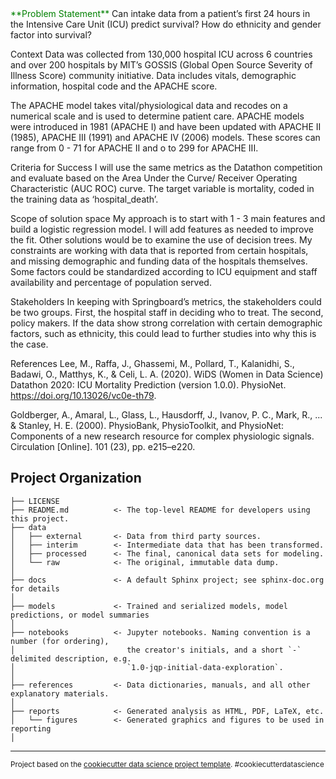 <span style="color: green"> 
**Problem Statement**
 </span>
Can intake data from a patient’s first 24 hours  in the Intensive Care Unit (ICU) predict survival? 
How do ethnicity and gender factor into survival? 

Context
Data was collected from 130,000 hospital ICU across 6 countries and over 200 hospitals by MIT’s GOSSIS (Global Open Source Severity of Illness Score) community initiative. Data includes vitals, demographic information, hospital code and the APACHE score. 

The APACHE model takes vital/physiological data and recodes on a numerical scale and is used to determine patient care. APACHE models were introduced in 1981 (APACHE I)  and have been updated with APACHE II (1985), APACHE III (1991) and APACHE IV (2006) models. These scores can range from 0 - 71 for APACHE II and o to 299 for APACHE III. 

Criteria for Success
I will use the same metrics as the Datathon competition and evaluate based on the Area Under the Curve/ Receiver Operating Characteristic (AUC ROC) curve. The target variable is mortality, coded in the training data as ‘hospital_death’. 

Scope of solution space
My approach is to start with 1 - 3 main features and build a logistic regression model. I will add features as needed to improve the fit.  Other solutions would be to examine  the use of decision trees. My constraints are working with data that is reported from certain hospitals, and missing demographic and funding data of the hospitals themselves. Some factors could be standardized according to ICU equipment and staff availability and percentage of population served. 

Stakeholders
In keeping with Springboard’s metrics, the stakeholders could be two groups. First, the hospital staff in deciding who to treat. The second, policy makers. If the data show strong correlation with certain demographic factors, such as ethnicity, this could lead to further studies into why this is the case.  

 References 
Lee, M., Raffa, J., Ghassemi, M., Pollard, T., Kalanidhi, S., Badawi, O., Matthys, K., & Celi, L. A. (2020). WiDS (Women in Data Science) Datathon 2020: ICU Mortality Prediction (version 1.0.0). PhysioNet. https://doi.org/10.13026/vc0e-th79.

Goldberger, A., Amaral, L., Glass, L., Hausdorff, J., Ivanov, P. C., Mark, R., ... & Stanley, H. E. (2000). PhysioBank, PhysioToolkit, and PhysioNet: Components of a new research resource for complex physiologic signals. Circulation [Online]. 101 (23), pp. e215–e220.


Project Organization
------------

    ├── LICENSE
    ├── README.md          <- The top-level README for developers using this project.
    ├── data
    │   ├── external       <- Data from third party sources.
    │   ├── interim        <- Intermediate data that has been transformed.
    │   ├── processed      <- The final, canonical data sets for modeling.
    │   └── raw            <- The original, immutable data dump.
    │
    ├── docs               <- A default Sphinx project; see sphinx-doc.org for details
    │
    ├── models             <- Trained and serialized models, model predictions, or model summaries
    │
    ├── notebooks          <- Jupyter notebooks. Naming convention is a number (for ordering),
    │                         the creator's initials, and a short `-` delimited description, e.g.
    │                         `1.0-jqp-initial-data-exploration`.
    │
    ├── references         <- Data dictionaries, manuals, and all other explanatory materials.
    │
    ├── reports            <- Generated analysis as HTML, PDF, LaTeX, etc.
    │   └── figures        <- Generated graphics and figures to be used in reporting
    │
--------

<p><small>Project based on the <a target="_blank" href="https://drivendata.github.io/cookiecutter-data-science/">cookiecutter data science project template</a>. #cookiecutterdatascience</small></p>
